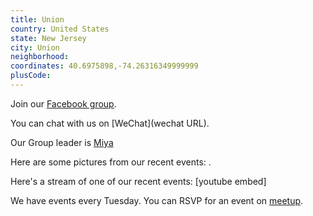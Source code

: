 ```yaml
---
title: Union
country: United States
state: New Jersey
city: Union
neighborhood: 
coordinates: 40.6975898,-74.26316349999999
plusCode:
---
```

Join our [Facebook group](https://www.facebook.com/groups/751697595012319/).

You can chat with us on [WeChat](wechat URL).

Our Group leader is [Miya](freecodecamp.org/miya)

Here are some pictures from our recent events:
![]().

Here's a stream of one of our recent events:
[youtube embed]

We have events every Tuesday. You can RSVP for an event on [meetup](meetupurl).
